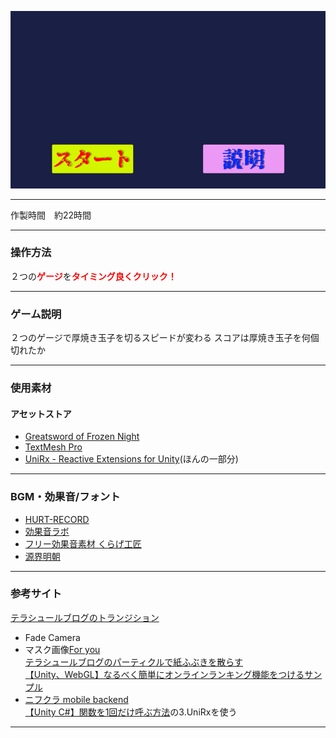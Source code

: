 ![GIF](/1515170556427.gif)

---
作製時間　約22時間

---
### 操作方法  
２つの<font color="Red"><b>ゲージ</b></font>を<font color="Red"><b>タイミング良くクリック！</b></font>  

---
### ゲーム説明  
２つのゲージで厚焼き玉子を切るスピードが変わる
スコアは厚焼き玉子を何個切れたか

---
### 使用素材
#### アセットストア
- [Greatsword of Frozen Night](https://www.assetstore.unity3d.com/jp/#!/content/28991)
- [TextMesh Pro](https://www.assetstore.unity3d.com/jp/#!/content/84126)  
- [UniRx - Reactive Extensions for Unity](https://www.assetstore.unity3d.com/jp/#!/content/17276)(ほんの一部分)

---
### BGM・効果音/フォント  
- [HURT-RECORD](http://www.hurtrecord.com/)  
- [効果音ラボ](https://soundeffect-lab.info/)  
- [フリー効果音素材 くらげ工匠](http://www.kurage-kosho.info/)  
- [源界明朝](https://www.flopdesign.com/blog/font/5146/)

---
### 参考サイト
[テラシュールブログのトランジション](http://tsubakit1.hateblo.jp/entry/2015/11/04/015355)  
 - Fade Camera
 - マスク画像[For you](http://4you.bz/)  
[テラシュールブログのパーティクルで紙ふぶきを散らす](http://tsubakit1.hateblo.jp/entry/2015/09/04/233000)  
[【Unity、WebGL】なるべく簡単にオンラインランキング機能をつけるサンプル](http://blog.naichilab.com/entry/webgl-simple-ranking)  
 - [ニフクラ mobile backend](http://mb.cloud.nifty.com/doc/current/introduction/quickstart_unity.html)  
[【Unity C#】関数を1回だけ呼ぶ方法](https://qiita.com/r-ngtm/items/fe27b49f4156bfbe2b9e)の3.UniRxを使う

---
 
 
